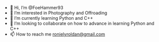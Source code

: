 - 👋 Hi, I’m @FoeHammer93
- 👀 I’m interested in Photography and Offroading
- 🌱 I’m currently learning Python and C++
- 💞️ I’m looking to collaborate on how to advance in learning Python and C++
- 📫 How to reach me ronielyroldan@gmail.com

<!---
FoeHammer93/FoeHammer93 is a ✨ special ✨ repository because its `README.md` (this file) appears on your GitHub profile.
You can click the Preview link to take a look at your changes.
--->
